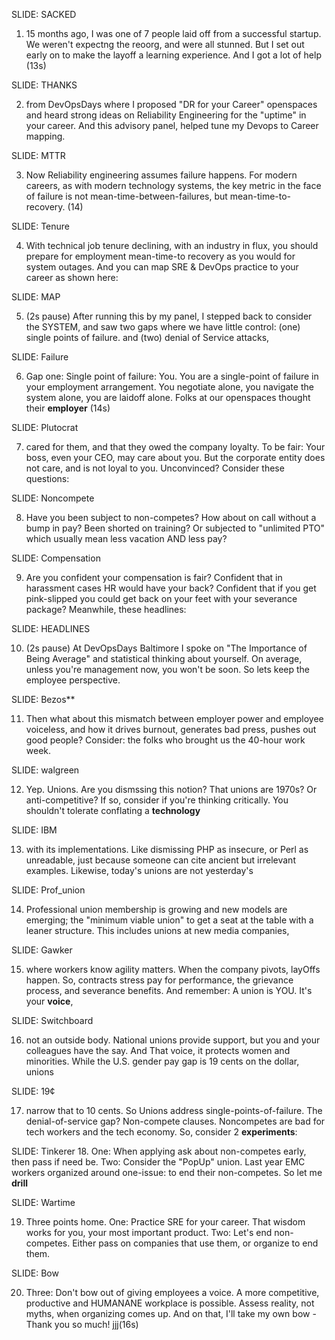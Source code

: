  SLIDE: SACKED

 1. 15 months ago, I was one of 7 people laid off from a successful startup. We weren't expectng the reoorg, and were all stunned. But I set out early on to make the layoff a learning experience. And I got a lot of help (13s)

 SLIDE: THANKS

 2. from DevOpsDays where I proposed "DR for your Career" openspaces and heard strong ideas on Reliability Engineering for the "uptime" in your career. And this advisory panel, helped tune my Devops to Career mapping.

 SLIDE: MTTR

 3. Now Reliability engineering assumes failure happens. For modern careers, as with modern technology systems, the key metric in the face of failure is not mean-time-between-failures, but mean-time-to-recovery. (14)

 SLIDE: Tenure

 4. With technical job tenure declining, with an industry in flux, you should prepare for employment mean-time-to recovery as you would for system outages. And you can map SRE & DevOps practice to your career as shown here:

 SLIDE: MAP

 5. (2s pause) After running this by my panel, I stepped back to consider the SYSTEM, and saw two gaps where we have little control: (one) single points of failure. and (two) denial of Service attacks,

 SLIDE: Failure 

 6. Gap one: Single point of failure:  You. You are a single-point of failure in your employment arrangement. You negotiate alone, you navigate the system alone, you are laidoff alone. Folks at our openspaces thought their **employer** (14s)

 SLIDE: Plutocrat

 7. cared for them, and that they owed the company loyalty. To be fair: Your boss, even your CEO, may care about you.  But the corporate entity does not care, and is not loyal to you. Unconvinced? Consider these questions:

 SLIDE: Noncompete

 8. Have you been subject to non-competes?  How about on call  without a bump in pay? Been shorted on training? Or subjected to "unlimited PTO" which usually mean less vacation AND less pay?

 SLIDE: Compensation

 9. Are you confident your compensation is fair? Confident that in harassment cases HR would have your back? Confident that if you get pink-slipped you could get back on your feet with your severance package?  Meanwhile, these headlines:

 SLIDE: HEADLINES

 10. (2s pause) At DevOpsDays Baltimore I spoke on "The Importance of Being Average" and statistical thinking about yourself. On average, unless you're management now, you won't be soon. So lets keep the employee perspective.

 SLIDE: Bezos**

 11. Then what about this mismatch between employer power and employee voiceless, and how it drives burnout, generates bad press, pushes out good people? Consider: the folks who brought us the 40-hour work week.

 SLIDE: walgreen

 12. Yep. Unions. Are you dismssing this notion? That unions are 1970s? Or anti-competitive? If so, consider if you're thinking critically. You shouldn't tolerate conflating a **technology**

 SLIDE: IBM 

 13. with its implementations. Like dismissing PHP as  insecure, or Perl as unreadable, just because someone can cite ancient but irrelevant examples. Likewise, today's unions are not yesterday's

 SLIDE: Prof_union

 14. Professional union membership is growing and new models are emerging; the "minimum viable union" to get a seat at the table with a leaner structure. This includes unions at new media companies,

 SLIDE: Gawker

 15. where workers know agility matters. When the company pivots, layOffs happen. So, contracts stress pay for performance, the grievance process, and severance benefits. And remember: A union is YOU. It's your **voice**,

 SLIDE: Switchboard

 16. not an outside body. National unions provide support, but you and your colleagues have the say. And That voice, it protects women and minorities. While the U.S. gender pay gap is 19 cents on the dollar, unions

 SLIDE: 19¢

 17. narrow that to 10 cents. So Unions address single-points-of-failure. The denial-of-service gap? Non-compete clauses. Noncompetes are bad for tech workers and the tech economy. So, consider 2 **experiments**:

 SLIDE: Tinkerer
 18. One: When applying ask about non-competes early, then pass if need be. Two: Consider the "PopUp" union. Last year EMC workers organized around one-issue: to end their non-competes. So let me **drill** 

 SLIDE: Wartime

 19. Three points home. One: Practice SRE for your career. That wisdom works for you, your most important product. Two: Let's end non-competes. Either pass on companies that use them, or organize to end them.

 SLIDE: Bow

 20. Three: Don't bow out of giving employees a voice. A more competitive, productive and HUMANANE workplace is possible. Assess reality, not myths, when organizing comes up. And on that, I'll take my own bow - Thank you so much! jjj(16s)
